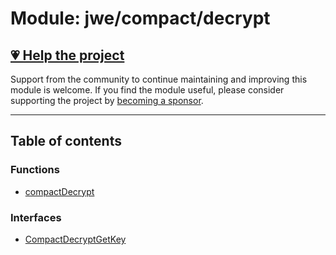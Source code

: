 # Module: jwe/compact/decrypt

## [💗 Help the project](https://github.com/sponsors/panva)

Support from the community to continue maintaining and improving this module is welcome. If you find the module useful, please consider supporting the project by [becoming a sponsor](https://github.com/sponsors/panva).

---

## Table of contents

### Functions

- [compactDecrypt](../functions/jwe_compact_decrypt.compactDecrypt.md)

### Interfaces

- [CompactDecryptGetKey](../interfaces/jwe_compact_decrypt.CompactDecryptGetKey.md)
